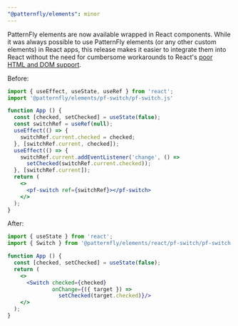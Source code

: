 ```yaml
---
"@patternfly/elements": minor
---
```

PatternFly elements are now available wrapped in React components. While it was 
always possible to use PatternFly elements (or any other custom elements) in 
React apps, this release makes it easier to integrate them into React without 
the need for cumbersome workarounds to React's [poor HTML and DOM support][cee].

Before:

```jsx
import { useEffect, useState, useRef } from 'react';
import '@patternfly/elements/pf-switch/pf-switch.js'

function App () {
  const [checked, setChecked] = useState(false);
  const switchRef = useRef(null);
  useEffect(() => {
    switchRef.current.checked = checked;
  }, [switchRef.current, checked]);
  useEffect(() => {
    switchRef.current.addEventListener('change', () =>
      setChecked(switchRef.current.checked));
  }, [switchRef.current]);
  return (
    <>
      <pf-switch ref={switchRef}></pf-switch>
    </>
  );
}
```

After:

```jsx
import { useState } from 'react';
import { Switch } from '@patternfly/elements/react/pf-switch/pf-switch.js';

function App () {
  const [checked, setChecked] = useState(false);
  return (
    <>
      <Switch checked={checked}
              onChange={({ target }) =>
                setChecked(target.checked)}/>
    </>
  );
}
```

[cee]: https://custom-elements-everywhere.com/#react
